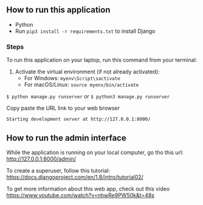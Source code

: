 

## How to run this application



- Python
- Run `pip3 install -r requirements.txt` to install Django

### Steps

To run this application on your laptop, run this command from your terminal:

1. Activate the virtual environment (if not already activated): 
   - For Windows: `myenv\Script\sactivate`
   - For macOS/Linux: `source myenv/bin/activate`

`$ python manage.py runserver`
or `$ python3 manage.py runserver`

Copy paste the URL link to your web browser

`Starting development server at http://127.0.0.1:8000/`

## How to run the admin interface

While the application is running on your local computer, go tho this url: http://127.0.0.1:8000/admin/

To create a superuser, follow this tutorial: https://docs.djangoproject.com/en/1.8/intro/tutorial02/

To get more information about this web app, check out this video https://www.youtube.com/watch?v=nhwRe9PW50k&t=48s
